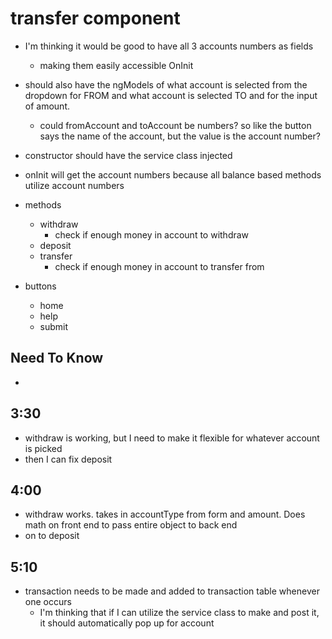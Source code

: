 # transfer component
* I'm thinking it would be good to have all 3 accounts numbers as fields
  * making them easily accessible OnInit
* should also have the ngModels of what account is selected from the dropdown for FROM and
  what account is selected TO and for the input of amount.
  * could fromAccount and toAccount be numbers? so like the button says the name of the account, but the value is the account number?
* constructor should have the service class injected
* onInit will get the account numbers because all balance based methods utilize account numbers
* methods
  * withdraw
    * check if enough money in account to withdraw
  * deposit
  * transfer
    * check if enough money in account to transfer from
  
* buttons
  * home
  * help
  * submit
  

## Need To Know
* 
  
## 3:30
* withdraw is working, but I need to make it flexible for whatever account is picked
* then I can fix deposit

## 4:00
* withdraw works. takes in accountType from form and amount. Does math on front end to pass entire object to back end
* on to deposit

## 5:10
* transaction needs to be made and added to transaction table whenever one occurs
  * I'm thinking that if I can utilize the service class to make and post it, it should automatically pop up for account
